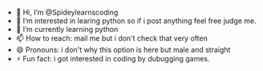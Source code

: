 - 👋 Hi, I’m @Spideylearnscoding
- 👀 I’m interested in learing python so if i post anything feel free judge me.
- 🌱 I’m currently learning python
- 📫 How to reach: mail me but i don't check that very often
- 😄 Pronouns: i don't why this option is here but male and straight
- ⚡ Fun fact: i got interested in coding by dubugging games.

<!---
Spideylearnscoding/Spideylearnscoding is a ✨ special ✨ repository because its `README.md` (this file) appears on your GitHub profile.
You can click the Preview link to take a look at your changes.
--->
